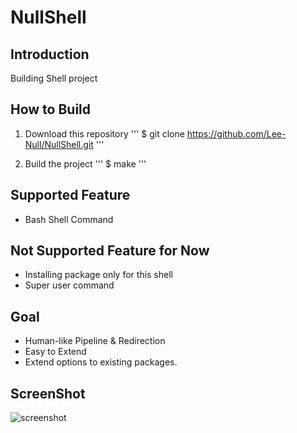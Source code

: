 # NullShell

## Introduction

Building Shell project

## How to Build

1. Download this repository
'''
$ git clone https://github.com/Lee-Null/NullShell.git
'''

2. Build the project
'''
$ make
'''

## Supported Feature

- Bash Shell Command

## Not Supported Feature for Now

- Installing package only for this shell
- Super user command

## Goal

- Human-like Pipeline & Redirection
- Easy to Extend
- Extend options to existing packages.

## ScreenShot
![screenshot](https://user-images.githubusercontent.com/31719872/56863466-815e8180-69f1-11e9-9fe7-d41c52e1a32a.png)